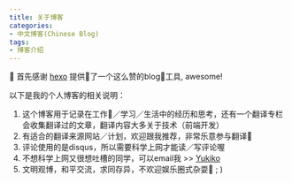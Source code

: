 ```yaml
---
title: 关于博客 
categories:
- 中文博客(Chinese Blog)
tags:
- 博客介绍
---
```


首先感谢 [hexo](https://hexo.io/) 提供了一个这么赞的blog工具, awesome!

以下是我的个人博客的相关说明：

1. 这个博客用于记录在工作／学习／生活中的经历和思考，还有一个翻译专栏会收集翻译过的文章，翻译内容大多关于技术（前端开发）
2. 有适合的翻译来源网站／计划，欢迎跟我推荐，非常乐意参与翻译
3. 评论使用的是disqus，所以需要科学上网才能读／写评论喔
4. 不想科学上网又很想吐槽的同学，可以email我 >> [Yukiko](mailto:leokun805@gmail.com)
5. 文明观博，和平交流，求同存异，不欢迎娱乐圈式杂耍 ; )
